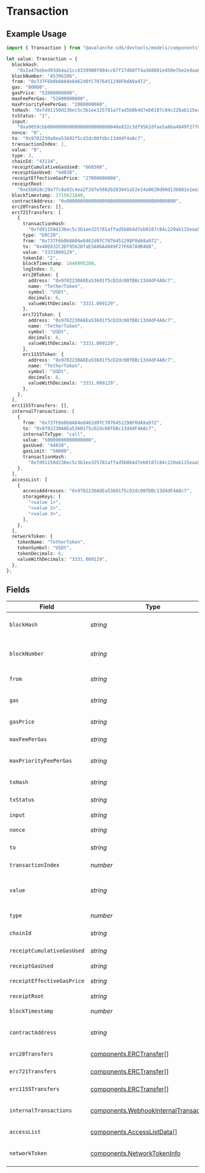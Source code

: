 # Transaction

## Example Usage

```typescript
import { Transaction } from "@avalanche-sdk/devtools/models/components";

let value: Transaction = {
  blockHash:
    "0x2a47bebed93db4a21cc8339980f004cc67f17d0dff4a368001e450e7be2edaa0",
  blockNumber: "45396106",
  from: "0x737F6b0b8A04e8462d0fC7076451298F0dA9a972",
  gas: "80000",
  gasPrice: "52000000000",
  maxFeePerGas: "52000000000",
  maxPriorityFeePerGas: "2000000000",
  txHash: "0xfd91150d236ec5c3b1ee325781affad5b0b4d7eb0187c84c220ab115eaa563e8",
  txStatus: "1",
  input:
    "0xa9059cbb00000000000000000000000040e832c3df9562dfae5a86a4849f27f687a9b46b00000000000000000000000000000000000000000000000000000000c68b2a69",
  nonce: "0",
  to: "0x9702230a8ea53601f5cd2dc00fdbc13d4df4a8c7",
  transactionIndex: 1,
  value: "0",
  type: 2,
  chainId: "43114",
  receiptCumulativeGasUsed: "668508",
  receiptGasUsed: "44038",
  receiptEffectiveGasPrice: "27000000000",
  receiptRoot:
    "0xe5b018c29a77c8a92c4ea2f2d7e58820283041a52e14a0620d90d13b881e1ee3",
  blockTimestamp: 1715621840,
  contractAddress: "0x0000000000000000000000000000000000000000",
  erc20Transfers: [],
  erc721Transfers: [
    {
      transactionHash:
        "0xfd91150d236ec5c3b1ee325781affad5b0b4d7eb0187c84c220ab115eaa563e8",
      type: "ERC20",
      from: "0x737F6b0b8A04e8462d0fC7076451298F0dA9a972",
      to: "0x40E832C3Df9562DfaE5A86A4849F27F687A9B46B",
      value: "3331009129",
      tokenId: "2",
      blockTimestamp: 1640995200,
      logIndex: 5,
      erc20Token: {
        address: "0x9702230A8Ea53601f5cD2dc00fDBc13d4dF4A8c7",
        name: "TetherToken",
        symbol: "USDt",
        decimals: 6,
        valueWithDecimals: "3331.009129",
      },
      erc721Token: {
        address: "0x9702230A8Ea53601f5cD2dc00fDBc13d4dF4A8c7",
        name: "TetherToken",
        symbol: "USDt",
        decimals: 6,
        valueWithDecimals: "3331.009129",
      },
      erc1155Token: {
        address: "0x9702230A8Ea53601f5cD2dc00fDBc13d4dF4A8c7",
        name: "TetherToken",
        symbol: "USDt",
        decimals: 6,
        valueWithDecimals: "3331.009129",
      },
    },
  ],
  erc1155Transfers: [],
  internalTransactions: [
    {
      from: "0x737F6b0b8A04e8462d0fC7076451298F0dA9a972",
      to: "0x9702230A8Ea53601f5cD2dc00fDBc13d4dF4A8c7",
      internalTxType: "call",
      value: "50000000000000000",
      gasUsed: "44038",
      gasLimit: "50000",
      transactionHash:
        "0xfd91150d236ec5c3b1ee325781affad5b0b4d7eb0187c84c220ab115eaa563e8",
    },
  ],
  accessList: [
    {
      accessAddresses: "0x9702230A8Ea53601f5cD2dc00fDBc13d4dF4A8c7",
      storageKeys: [
        "<value 1>",
        "<value 2>",
        "<value 3>",
      ],
    },
  ],
  networkToken: {
    tokenName: "TetherToken",
    tokenSymbol: "USDt",
    tokenDecimals: 6,
    valueWithDecimals: "3331.009129",
  },
};
```

## Fields

| Field                                                                                                                                      | Type                                                                                                                                       | Required                                                                                                                                   | Description                                                                                                                                | Example                                                                                                                                    |
| ------------------------------------------------------------------------------------------------------------------------------------------ | ------------------------------------------------------------------------------------------------------------------------------------------ | ------------------------------------------------------------------------------------------------------------------------------------------ | ------------------------------------------------------------------------------------------------------------------------------------------ | ------------------------------------------------------------------------------------------------------------------------------------------ |
| `blockHash`                                                                                                                                | *string*                                                                                                                                   | :heavy_check_mark:                                                                                                                         | Block hash of the transaction                                                                                                              | 0x2a47bebed93db4a21cc8339980f004cc67f17d0dff4a368001e450e7be2edaa0                                                                         |
| `blockNumber`                                                                                                                              | *string*                                                                                                                                   | :heavy_check_mark:                                                                                                                         | Block number of the transaction                                                                                                            | 45396106                                                                                                                                   |
| `from`                                                                                                                                     | *string*                                                                                                                                   | :heavy_check_mark:                                                                                                                         | Sender address                                                                                                                             | 0x737F6b0b8A04e8462d0fC7076451298F0dA9a972                                                                                                 |
| `gas`                                                                                                                                      | *string*                                                                                                                                   | :heavy_check_mark:                                                                                                                         | Gas limit for the transaction                                                                                                              | 80000                                                                                                                                      |
| `gasPrice`                                                                                                                                 | *string*                                                                                                                                   | :heavy_check_mark:                                                                                                                         | Gas price used                                                                                                                             | 52000000000                                                                                                                                |
| `maxFeePerGas`                                                                                                                             | *string*                                                                                                                                   | :heavy_check_mark:                                                                                                                         | Maximum fee per gas                                                                                                                        | 52000000000                                                                                                                                |
| `maxPriorityFeePerGas`                                                                                                                     | *string*                                                                                                                                   | :heavy_check_mark:                                                                                                                         | Maximum priority fee per gas                                                                                                               | 2000000000                                                                                                                                 |
| `txHash`                                                                                                                                   | *string*                                                                                                                                   | :heavy_check_mark:                                                                                                                         | Transaction hash                                                                                                                           | 0xfd91150d236ec5c3b1ee325781affad5b0b4d7eb0187c84c220ab115eaa563e8                                                                         |
| `txStatus`                                                                                                                                 | *string*                                                                                                                                   | :heavy_check_mark:                                                                                                                         | Transaction status                                                                                                                         | 1                                                                                                                                          |
| `input`                                                                                                                                    | *string*                                                                                                                                   | :heavy_check_mark:                                                                                                                         | Input data                                                                                                                                 | 0xa9059cbb00000000000000000000000040e832c3df9562dfae5a86a4849f27f687a9b46b00000000000000000000000000000000000000000000000000000000c68b2a69 |
| `nonce`                                                                                                                                    | *string*                                                                                                                                   | :heavy_check_mark:                                                                                                                         | Nonce value                                                                                                                                | 0                                                                                                                                          |
| `to`                                                                                                                                       | *string*                                                                                                                                   | :heavy_check_mark:                                                                                                                         | Recipient address                                                                                                                          | 0x9702230a8ea53601f5cd2dc00fdbc13d4df4a8c7                                                                                                 |
| `transactionIndex`                                                                                                                         | *number*                                                                                                                                   | :heavy_check_mark:                                                                                                                         | Transaction index                                                                                                                          | 1                                                                                                                                          |
| `value`                                                                                                                                    | *string*                                                                                                                                   | :heavy_check_mark:                                                                                                                         | Value transferred in the transaction                                                                                                       | 0                                                                                                                                          |
| `type`                                                                                                                                     | *number*                                                                                                                                   | :heavy_check_mark:                                                                                                                         | Transaction type                                                                                                                           | 2                                                                                                                                          |
| `chainId`                                                                                                                                  | *string*                                                                                                                                   | :heavy_check_mark:                                                                                                                         | Chain ID of the network                                                                                                                    | 43114                                                                                                                                      |
| `receiptCumulativeGasUsed`                                                                                                                 | *string*                                                                                                                                   | :heavy_check_mark:                                                                                                                         | Cumulative gas used                                                                                                                        | 668508                                                                                                                                     |
| `receiptGasUsed`                                                                                                                           | *string*                                                                                                                                   | :heavy_check_mark:                                                                                                                         | Gas used                                                                                                                                   | 44038                                                                                                                                      |
| `receiptEffectiveGasPrice`                                                                                                                 | *string*                                                                                                                                   | :heavy_check_mark:                                                                                                                         | Effective gas price                                                                                                                        | 27000000000                                                                                                                                |
| `receiptRoot`                                                                                                                              | *string*                                                                                                                                   | :heavy_check_mark:                                                                                                                         | Receipt root                                                                                                                               | 0xe5b018c29a77c8a92c4ea2f2d7e58820283041a52e14a0620d90d13b881e1ee3                                                                         |
| `blockTimestamp`                                                                                                                           | *number*                                                                                                                                   | :heavy_check_mark:                                                                                                                         | Block timestamp                                                                                                                            | 1715621840                                                                                                                                 |
| `contractAddress`                                                                                                                          | *string*                                                                                                                                   | :heavy_minus_sign:                                                                                                                         | Contract address (optional)                                                                                                                | 0x0000000000000000000000000000000000000000                                                                                                 |
| `erc20Transfers`                                                                                                                           | [components.ERCTransfer](../../models/components/erctransfer.md)[]                                                                         | :heavy_check_mark:                                                                                                                         | ERC20 transfers                                                                                                                            |                                                                                                                                            |
| `erc721Transfers`                                                                                                                          | [components.ERCTransfer](../../models/components/erctransfer.md)[]                                                                         | :heavy_check_mark:                                                                                                                         | ERC721 transfers                                                                                                                           |                                                                                                                                            |
| `erc1155Transfers`                                                                                                                         | [components.ERCTransfer](../../models/components/erctransfer.md)[]                                                                         | :heavy_check_mark:                                                                                                                         | ERC1155 transfers                                                                                                                          |                                                                                                                                            |
| `internalTransactions`                                                                                                                     | [components.WebhookInternalTransaction](../../models/components/webhookinternaltransaction.md)[]                                           | :heavy_minus_sign:                                                                                                                         | Internal transactions (optional)                                                                                                           |                                                                                                                                            |
| `accessList`                                                                                                                               | [components.AccessListData](../../models/components/accesslistdata.md)[]                                                                   | :heavy_minus_sign:                                                                                                                         | Access list (optional)                                                                                                                     |                                                                                                                                            |
| `networkToken`                                                                                                                             | [components.NetworkTokenInfo](../../models/components/networktokeninfo.md)                                                                 | :heavy_minus_sign:                                                                                                                         | Network token info (optional)                                                                                                              |                                                                                                                                            |